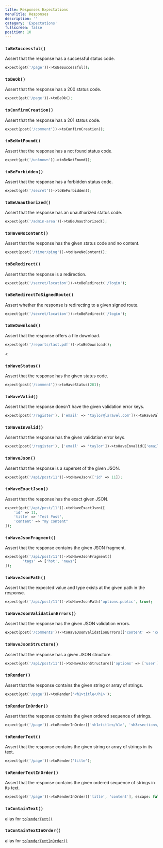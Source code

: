```yaml
---
title: Responses Expectations
menuTitle: Responses
description: ''
category: 'Expectations'
fullscreen: false
position: 10
---
```


### `toBeSuccessful()`

Assert that the response has a successful status code.

```php
expect(get('/page'))->toBeSuccessful();
 ```

### `toBeOk()`

Assert that the response has a 200 status code.

```php
expect(get('/page'))->toBeOk();
 ```

### `toConfirmCreation()`

Assert that the response has a 201 status code.

```php
expect(post('/comment'))->toConfirmCreation();
 ```

### `toBeNotFound()`

Assert that the response has a not found status code.

```php
expect(get('/unknown'))->toBeNotFound();
 ```

### `toBeForbidden()`

Assert that the response has a forbidden status code.

```php
expect(get('/secret'))->toBeForbidden();
 ```

### `toBeUnauthorized()`

Assert that the response has an unauthorized status code.

```php
expect(get('/admin-area'))->toBeUnauthorized();
 ```

### `toHaveNoContent()`

Assert that the response has the given status code and no content.

```php
expect(post('/timer/ping'))->toHaveNoContent();
 ```

### `toBeRedirect()`

Assert that the response is a redirection.

```php
expect(get('/secret/location'))->toBeRedirect('/login');
 ```

### `toBeRedirectToSignedRoute()`

Assert whether the response is redirecting to a given signed route.

```php
expect(get('/secret/location'))->toBeRedirect('/login');
 ```

### `toBeDownload()`

Assert that the response offers a file download.

```php
expect(get('/reports/last.pdf'))->toBeDownload();
 ```
<
### `toHaveStatus()`

Assert that the response has the given status code.

```php
expect(post('/comment'))->toHaveStatus(201);
 ```

### `toHaveValid()`

Assert that the response doesn't have the given validation error keys.

```php
expect(post('/register'), ['email' => 'taylor@laravel.com'])->toHaveValid(['email']);
 ```

### `toHaveInvalid()`

Assert that the response has the given validation error keys.

```php
expect(post('/register'), ['email' => 'taylor'])->toHaveInvalid(['email' => 'invalid email']);
 ```

### `toHaveJson()`

Assert that the response is a superset of the given JSON.

```php
expect(get('/api/post/11'))->toHaveJson(['id' => 11]);
 ```

### `toHaveExactJson()`

Assert that the response has the exact given JSON.

```php
expect(get('/api/post/11'))->toHaveExactJson([
    'id' => 11,
    'title' => 'Test Post',
    'content' => "my content"
]);
 ```

### `toHaveJsonFragment()`

Assert that the response contains the given JSON fragment.

```php
expect(get('/api/post/11'))->toHaveJsonFragment([
        'tags' => ['hot', 'news']
]);
 ```

### `toHaveJsonPath()`

Assert that the expected value and type exists at the given path in the response.

```php
expect(get('/api/post/11'))->toHaveJsonPath('options.public', true);
 ```

### `toHaveJsonValidationErrors()`

Assert that the response has the given JSON validation errors.

```php
expect(post('/comments'))->toHaveJsonValidationErrors(['content' => 'content cannot be empty']);
 ```

### `toHaveJsonStructure()`

Assert that the response has a given JSON structure.

```php
expect(get('/api/post/11'))->toHaveJsonStructure(['options' => ['user']]);
 ```

### `toRender()`

Assert that the response contains the given string or array of strings.

```php
expect(get('/page'))->toRender('<h1>title</h1>');
 ```

### `toRenderInOrder()`

Assert that the response contains the given ordered sequence of strings.

```php
expect(get('/page'))->toRenderInOrder(['<h1>title</h1>', '<h3>section</h3>']);
 ```

### `toRenderText()`

Assert that the response contains the given string or array of strings in its text.

```php
expect(get('/page'))->toRender('title');
 ```

### `toRenderTextInOrder()`

Assert that the response contains the given ordered sequence of strings in its text.

```php
expect(get('/page'))->toRenderInOrder(['title', 'content'], escape: false);
 ```

### `toContainText()`

alias for [`toRenderText()`](expectations/responses#torendertext)

### `toContainTextInOrder()`

alias for [`toRenderTextInOrder()`](expectations/responses#torendertextinorder)
